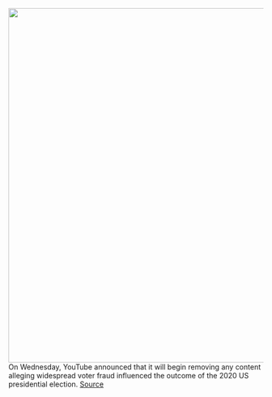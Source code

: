 <img src='https://cdn.vox-cdn.com/thumbor/7I0Yd2thJOS9ImFDE9qOee_7Bvg=/0x0:2040x1360/1200x800/filters:focal(857x517:1183x843)/cdn.vox-cdn.com/uploads/chorus_image/image/68484172/acastro_180321_1777_youtube_0002.0.jpg' width='700px' /><br/>
On Wednesday, YouTube announced that it will begin removing any content alleging widespread voter fraud influenced the outcome of the 2020 US presidential election.
<a href='https://www.theverge.com/2020/12/9/22165355/youtube-biden-election-victory-misinformation-rules-remove-content-oan'> Source <a/>